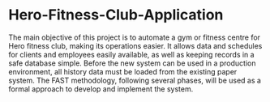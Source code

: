 # Hero-Fitness-Club-Application

The main objective of this project is to automate a gym or fitness centre for Hero fitness club, making its operations easier. It allows data and schedules for clients and employees easily available, as well as keeping records in a safe database simple. Before the new system can be used in a production environment, all history data must be loaded from the existing paper system. The FAST methodology, following several phases, will be used as a formal approach to develop and implement the system.
